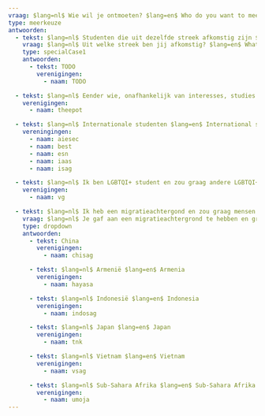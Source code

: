 ```yaml
---
vraag: $lang=nl$ Wie wil je ontmoeten? $lang=en$ Who do you want to meet?
type: meerkeuze
antwoorden:
  - tekst: $lang=nl$ Studenten die uit dezelfde streek afkomstig zijn $lang=en$ Students who are from the same region
    vraag: $lang=nl$ Uit welke streek ben jij afkomstig? $lang=en$ What region are you from?
    type: specialCase1
    antwoorden:
      - tekst: TODO
        verenigingen:
          - naam: TODO

  - tekst: $lang=nl$ Eender wie, onafhankelijk van interesses, studies of andere aspecten $lang=en$ Anybody, regardless of interests, studies or other aspects
    verenigingen:
      - naam: theepot

  - tekst: $lang=nl$ Internationale studenten $lang=en$ International students
    vereningingen:
      - naam: aiesec
      - naam: best
      - naam: esn
      - naam: iaas
      - naam: isag

  - tekst: $lang=nl$ Ik ben LGBTQI+ student en zou graag andere LGBTQI+ studenten ontmoeten $lang=en$ I'm a LGBTQI+ student and would like to meet other LGBTQI+ students
    verenigingen:
      - naam: vg

  - tekst: $lang=nl$ Ik heb een migratieachtergond en zou graag mensen met eenzelfde achtergrond als mezelf ontmoeten $lang=en$ I have a migrant background and would like to meet people with a similar background to myself
    vraag: $lang=nl$ Je gaf aan een migratieachtergrond te hebben en graag andere studenten te ontmoeten met dezelfde achtergrond. Wat is jouw culturele achtergrond? $lang=en$ You indicated that you have a migrant background and would like to meet other students from the same background. What is your cultural background?
    type: dropdown
    antwoorden:
      - tekst: China
        verenigingen:
          - naam: chisag

      - tekst: $lang=nl$ Armenië $lang=en$ Armenia
        verenigingen:
          - naam: hayasa

      - tekst: $lang=nl$ Indonesië $lang=en$ Indonesia
        verenigingen:
          - naam: indosag

      - tekst: $lang=nl$ Japan $lang=en$ Japan
        verenigingen:
          - naam: tnk

      - tekst: $lang=nl$ Vietnam $lang=en$ Vietnam
        verenigingen:
          - naam: vsag

      - tekst: $lang=nl$ Sub-Sahara Afrika $lang=en$ Sub-Sahara Afrika
        verenigingen:
          - naam: umoja
---
```

